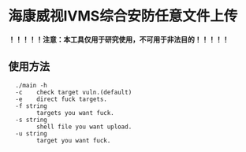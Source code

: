 # **海康威视IVMS综合安防任意文件上传**



**！！！！！注意：本工具仅用于研究使用，不可用于非法目的！！！！！**

## 使用方法

```shell
  ./main -h
  -c    check target vuln.(default)
  -e    direct fuck targets.
  -f string
        targets you want fuck.
  -s string
        shell file you want upload.
  -u string
        target you want fuck.
```

